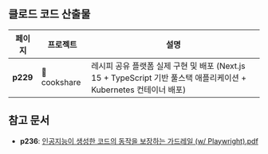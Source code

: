 ## 클로드 코드 산출물

| 페이지 | 프로젝트 | 설명 |
|--------|----------|------|
| **p229** | 📁 cookshare | 레시피 공유 플랫폼 실제 구현 및 배포 (Next.js 15 + TypeScript 기반 풀스택 애플리케이션 + Kubernetes 컨테이너 배포) |

## 참고 문서
- **p236**: [인공지능이 생성한 코드의 동작을 보장하는 가드레일 (w/ Playwright).pdf](./%5B%ED%81%B4%EB%A1%9C%EB%93%9C_%EC%BD%94%EB%93%9C%5D_p236%2C%20%EC%9D%B8%EA%B3%B5%EC%A7%80%EB%8A%A5%EC%9D%B4%20%EC%83%9D%EC%84%B1%ED%95%9C%20%EC%BD%94%EB%93%9C%EC%9D%98%20%EB%8F%99%EC%9E%91%EC%9D%84%20%EB%B3%B4%EC%9E%A5%ED%95%98%EB%8A%94%20%EA%B0%80%EB%93%9C%ED%A0%88%EC%9D%BC%20%28w_%20Playwright%29.pdf)

